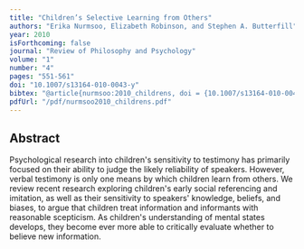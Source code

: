 ```yaml
--- 
title: "Children’s Selective Learning from Others"
authors: "Erika Nurmsoo, Elizabeth Robinson, and Stephen A. Butterfill"
year: 2010
isForthcoming: false
journal: "Review of Philosophy and Psychology"
volume: "1"
number: "4"
pages: "551-561"
doi: "10.1007/s13164-010-0043-y"
bibtex: "@article{nurmsoo:2010_childrens, doi = {10.1007/s13164-010-0043-y}, url = {https://doi.org/10.1007/s13164-010-0043-y}, note = {[Online; accessed 2025-08-15]}, author = {Nurmsoo, Erika and Robinson, Elizabeth J. and Butterfill, Stephen A.}, journal = {Review of Philosophy and Psychology}, doi = {10.1007/s13164-010-0043-y}, issn = {1878-5166}, number = {4}, year = {2010}, month = {dec 1}, pages = {551--561}, title = {Children\textquoteright{}s {Selective} {Learning} from {Others}}, url = {https://doi.org/10.1007/s13164-010-0043-y}, howpublished = {https://doi.org/10.1007/s13164-010-0043-y}, volume = {1}, }"
pdfUrl: "/pdf/nurmsoo2010_childrens.pdf"
---
```



## Abstract

Psychological research into children's sensitivity to testimony has primarily focused on their ability to judge the likely reliability of speakers. However, verbal testimony is only one means by which children learn from others. We review recent research exploring children's early social referencing and imitation, as well as their sensitivity to speakers' knowledge, beliefs, and biases, to argue that children treat information and informants with reasonable scepticism. As children's understanding of mental states develops, they become ever more able to critically evaluate whether to believe new information.



